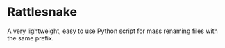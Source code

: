 # Rattlesnake
A very lightweight, easy to use Python script for mass renaming files with the same prefix.
